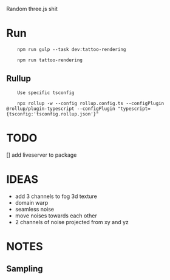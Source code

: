Random three.js shit

# Run

        npm run gulp --task dev:tattoo-rendering

        npm run tattoo-rendering

## Rullup
        
        Use specific tsconfig

        npx rollup -w --config rollup.config.ts --configPlugin @rollup/plugin-typescript --configPlugin "typescript={tsconfig:'tsconfig.rollup.json'}"

# TODO

[] add liveserver to package

# IDEAS

- add 3 channels to fog 3d texture
- domain warp
- seamless noise
- move noises towards each other
- 2 channels of noise projected from xy and yz

# NOTES

## Sampling
